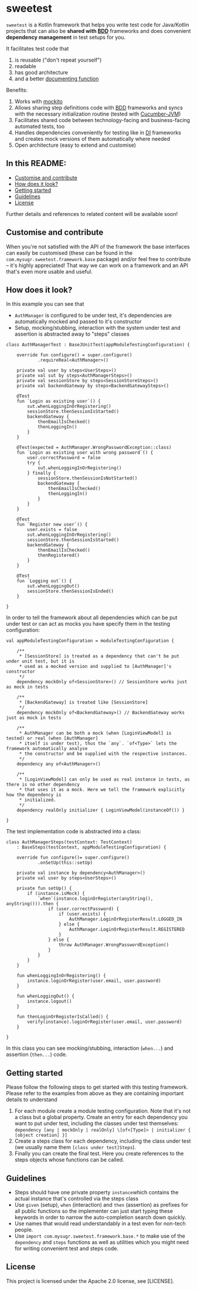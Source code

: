 # sweetest

`sweetest` is a Kotlin framework that helps you write test code for Java/Kotlin projects that can
also be **shared with [BDD](https://bit.ly/1JKQQ3h)** frameworks and does convenient **dependency
management** in test setups for you.

It facilitates test code that

1. is reusable ("don't repeat yourself")
2. readable
3. has good architecture
4. and a better [documenting function](https://bit.ly/2Ne0DaH)

Benefits:

1. Works with [mockito](https://site.mockito.org)
2. Allows sharing step definitions code with [BDD](https://bit.ly/1JKQQ3h) frameworks and syncs
   with the necessary initialization routine (tested with [Cucumber-JVM](https://bit.ly/2NhLt4s))
3. Facilitates shared code between technology-facing and business-facing automated tests, too
4. Handles dependencies conveniently for testing like in [DI](https://bit.ly/1iy5nlE) frameworks
   and creates mock versions of them automatically where needed
5. Open architecture (easy to extend and customise)

## In this README:

* [Customise and contribute](#customise-and-contribute)
* [How does it look?](#how-does-it-look)
* [Getting started](#getting-started)
* [Guidelines](#guidelines)
* [License](#license)

Further details and references to related content will be available soon!

## Customise and contribute

When you're not satisfied with the API of the framework the base interfaces can easily be customised
(these can be found in the `com.mysugr.sweetest.framework.base` package) and/or feel free to
contribute – it's highly appreciated! That way we can work on a framework and an API that's even
more usable and useful.

## How does it look?

In this example you can see that

* `AuthManager` is configured to be under test, it's dependencies are
  automatically mocked and passed to it's constructor
* Setup, mocking/stubbing, interaction with the system under test and
  assertion is abstracted away to "steps" classes

```
class AuthManagerTest : BaseJUnitTest(appModuleTestingConfiguration) {

    override fun configure() = super.configure()
            .requireReal<AuthManager>()

    private val user by steps<UserSteps>()
    private val sut by steps<AuthManagerSteps>()
    private val sessionStore by steps<SessionStoreSteps>()
    private val backendGateway by steps<BackendGatewaySteps>()

    @Test
    fun `Login as existing user`() {
        sut.whenLoggingInOrRegistering()
        sessionStore.thenSessionIsStarted()
        backendGateway {
            thenEmailIsChecked()
            thenLoggingIn()
        }
    }

    @Test(expected = AuthManager.WrongPasswordException::class)
    fun `Login as existing user with wrong password`() {
        user.correctPassword = false
        try {
            sut.whenLoggingInOrRegistering()
        } finally {
            sessionStore.thenSessionIsNotStarted()
            backendGateway {
                thenEmailIsChecked()
                thenLoggingIn()
            }
        }
    }

    @Test
    fun `Register new user`() {
        user.exists = false
        sut.whenLoggingInOrRegistering()
        sessionStore.thenSessionIsStarted()
        backendGateway {
            thenEmailIsChecked()
            thenRegistered()
        }
    }

    @Test
    fun `Logging out`() {
        sut.whenLoggingOut()
        sessionStore.thenSessionIsEnded()
    }

}
```

In order to tell the framework about all dependencies which can be put under test or can act as
mocks you have specify them in the testing configuration:

```
val appModuleTestingConfiguration = moduleTestingConfiguration {

    /**
     * [SessionStore] is treated as a dependency that can't be put under unit test, but it is
     * used as a mocked version and supplied to [AuthManager]'s constructor
     */
    dependency mockOnly of<SessionStore>() // SessionStore works just as mock in tests

    /**
     * [BackendGateway] is treated like [SessionStore]
     */
    dependency mockOnly of<BackendGateway>() // BackendGateway works just as mock in tests

    /**
     * AuthManager can be both a mock (when [LoginViewModel] is tested) or real (when [AuthManager]
     * itself is under test), thus the `any`. `of<Type>` lets the framework automatically analyse
     * the constructor and be supplied with the respective instances.
     */
    dependency any of<AuthManager>()

    /**
     * [LoginViewModel] can only be used as real instance in tests, as there is no other dependency
     * that uses it as a mock. Here we tell the framework explicitly how the dependency is
     * initialized.
     */
    dependency realOnly initializer { LoginViewModel(instanceOf()) }

}

```

The test implementation code is abstracted into a class:

```
class AuthManagerSteps(testContext: TestContext)
    : BaseSteps(testContext, appModuleTestingConfiguration) {

    override fun configure()= super.configure()
            .onSetUp(this::setUp)

    private val instance by dependency<AuthManager>()
    private val user by steps<UserSteps>()

    private fun setUp() {
        if (instance.isMock) {
            `when`(instance.loginOrRegister(anyString(), anyString())).then {
                if (user.correctPassword) {
                    if (user.exists) {
                        AuthManager.LoginOrRegisterResult.LOGGED_IN
                    } else {
                        AuthManager.LoginOrRegisterResult.REGISTERED
                    }
                } else {
                    throw AuthManager.WrongPasswordException()
                }
            }
        }
    }

    fun whenLoggingInOrRegistering() {
        instance.loginOrRegister(user.email, user.password)
    }

    fun whenLoggingOut() {
        instance.logout()
    }

    fun thenLoginOrRegisterIsCalled() {
        verify(instance).loginOrRegister(user.email, user.password)
    }

}
```

In this class you can see mocking/stubbing, interaction (`when...`) and assertion (`then...`) code.

## Getting started

Please follow the following steps to get started with this testing framework. Please refer to the
examples from above as they are containing important details to understand

1. For each module create a module testing configuration. Note that it's not a class but a global
   property. Create an entry for each dependency you want to put under test, including the classes
   under test themselves:<br>
   `dependency [any | mockOnly | realOnly] \[of<[Type]> | initializer { [object creation] }]`
2. Create a steps class for each dependency, including the class under test (we usually name them
   `[class under test]Steps`).
3. Finally you can create the final test. Here you create references to the steps objects whose
   functions can be called.

## Guidelines

* Steps should have one private property `instance`which contains the actual instance that's
  controlled via the steps class
* Use `given` (setup), `when` (interaction) and `then` (assertion) as prefixes for all public
  functions so the implementer can just start typing these keywords in order to narrow the
  auto-completion search down quickly.
* Use names that would read understandably in a test even for non-tech people.
* Use `import com.mysugr.sweetest.framework.base.*` to make use of the `dependency` and `steps`
  functions as well as utilities which you might need for writing convenient test and steps code.

## License

This project is licensed under the Apache 2.0 license, see [LICENSE].